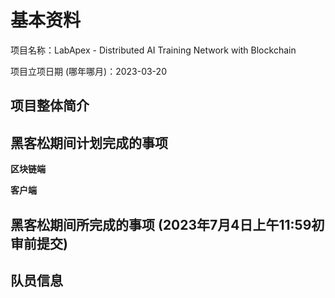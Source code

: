 # 基本资料

项目名称：LabApex - Distributed AI Training Network with Blockchain

项目立项日期 (哪年哪月)：2023-03-20

## 项目整体简介

## 黑客松期间计划完成的事项

**区块链端**

**客户端**

## 黑客松期间所完成的事项 (2023年7月4日上午11:59初审前提交)

## 队员信息
